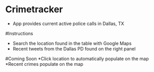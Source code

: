 # Crimetracker

* App provides current active police calls in Dallas, TX

#Instructions
* Search the location found in the table with Google Maps
* Recent tweets from the Dallas PD found on the right panel

#Coming Soon
*Click location to automatically populate on the map
*Recent crimes populate on the map 
